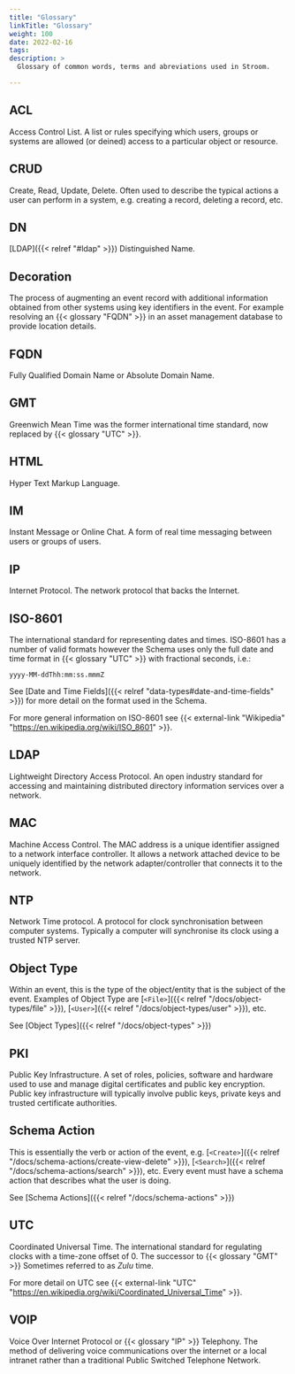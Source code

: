 ```yaml
---
title: "Glossary"
linkTitle: "Glossary"
weight: 100
date: 2022-02-16
tags: 
description: >
  Glossary of common words, terms and abreviations used in Stroom.

---
```


## ACL

Access Control List.
A list or rules specifying which users, groups or systems are allowed (or deined) access to a particular object or resource.


## CRUD

Create, Read, Update, Delete.
Often used to describe the typical actions a user can perform in a system, e.g. creating a record, deleting a record, etc.


## DN

[LDAP]({{< relref "#ldap" >}}) Distinguished Name.


## Decoration

The process of augmenting an event record with additional information obtained from other systems using key identifiers in the event.
For example resolving an {{< glossary "FQDN" >}} in an asset management database to provide location details.


## FQDN

Fully Qualified Domain Name or Absolute Domain Name.


## GMT

Greenwich Mean Time was the former international time standard, now replaced by {{< glossary "UTC" >}}.


## HTML

Hyper Text Markup Language.


## IM

Instant Message or Online Chat.
A form of real time messaging between users or groups of users.


## IP

Internet Protocol.
The network protocol that backs the Internet.


## ISO-8601

The international standard for representing dates and times.
ISO-8601 has a number of valid formats however the Schema uses only the full date and time format in {{< glossary "UTC" >}} with fractional seconds, i.e.:

`yyyy-MM-ddThh:mm:ss.mmmZ`

See [Date and Time Fields]({{< relref "data-types#date-and-time-fields" >}}) for more detail on the format used in the Schema.

For more general information on ISO-8601 see {{< external-link "Wikipedia" "https://en.wikipedia.org/wiki/ISO_8601" >}}.


## LDAP

Lightweight Directory Access Protocol.
An open industry standard for accessing and maintaining distributed directory information services over a network.


## MAC

Machine Access Control.
The MAC address is a unique identifier assigned to a network interface controller.
It allows a network attached device to be uniquely identified by the network adapter/controller that connects it to the network.


## NTP

Network Time protocol.
A protocol for clock synchronisation between computer systems.
Typically a computer will synchronise its clock using a trusted NTP server.


## Object Type

Within an event, this is the type of the object/entity that is the subject of the event.
Examples of Object Type are [`<File>`]({{< relref "/docs/object-types/file" >}}), [`<User>`]({{< relref "/docs/object-types/user" >}}), etc.

See [Object Types]({{< relref "/docs/object-types" >}})


## PKI

Public Key Infrastructure.
A set of roles, policies, software and hardware used to use and manage digital certificates and public key encryption.
Public key infrastructure will typically involve public keys, private keys and trusted certificate authorities.


## Schema Action

This is essentially the verb or action of the event, e.g. [`<Create>`]({{< relref "/docs/schema-actions/create-view-delete" >}}), [`<Search>`]({{< relref "/docs/schema-actions/search" >}}), etc.
Every event must have a schema action that describes what the user is doing.

See [Schema Actions]({{< relref "/docs/schema-actions" >}})


## UTC

Coordinated Universal Time.
The international standard for regulating clocks with a time-zone offset of 0.
The successor to {{< glossary "GMT" >}}
Sometimes referred to as _Zulu_ time.

For more detail on UTC see {{< external-link "UTC" "https://en.wikipedia.org/wiki/Coordinated_Universal_Time" >}}.


## VOIP

Voice Over Internet Protocol or {{< glossary "IP" >}} Telephony.
The method of delivering voice communications over the internet or a local intranet rather than a traditional Public Switched Telephone Network.
